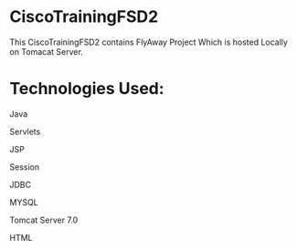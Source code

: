 # CiscoTrainingFSD2

This CiscoTrainingFSD2 contains FlyAway Project Which is hosted Locally on Tomacat Server.

# Technologies Used:
  
  Java
 
  Servlets
  
  JSP
  
  Session
  
  JDBC
  
  MYSQL
  
  Tomcat Server 7.0
  
  HTML
 
 
